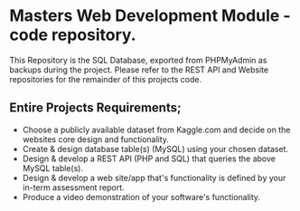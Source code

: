 # Masters Web Development Module - code repository.

This Repository is the SQL Database, exported from PHPMyAdmin as backups during the project.
Please refer to the REST API and Website repositories for the remainder of this projects code.

## Entire Projects Requirements;
- Choose a publicly available dataset from Kaggle.com and decide on the websites core design and functionality.
- Create & design database table(s) (MySQL) using your chosen dataset.
- Design & develop a REST API (PHP and SQL) that queries the above MySQL table(s).
- Design & develop a web site/app that's functionality is defined by your in-term assessment report.
- Produce a video demonstration of your software's functionality.
